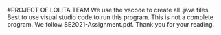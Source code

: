 #PROJECT OF LOLITA TEAM
We use the vscode to create all .java files. Best to use visual studio code to run this program.
This is not a complete program. We follow SE2021-Assignment.pdf.
Thank you for your reading.
